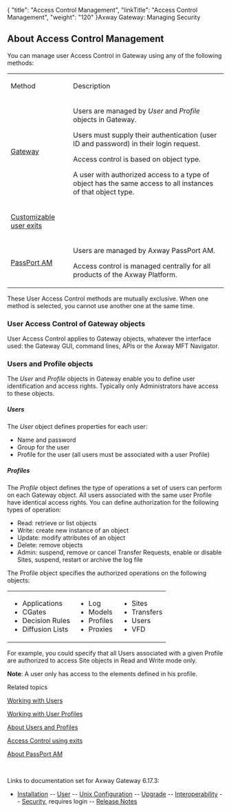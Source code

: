 {
    "title": "Access Control Management",
    "linkTitle": "Access Control Management",
    "weight": "120"
}<span class="mc-variable axway_variables.Component_Long_Name variable">Axway Gateway</span>: Managing Security

## About Access Control Management

You can manage user Access Control in Gateway using any of the following methods:

<table>
         
         
         
   
   <tbody>
      <tr>
         <td><p>Method</p>         </td>
         <td><p>Description</p>         </td>
      </tr>
      <tr>
         <td><p><a href="users_and_profiles_about">Gateway</a></p>         </td>
         <td><p>Users are managed by <span style="font-style: italic;">User</span> and <span style="font-style: italic;">Profile</span> objects in Gateway.</p>
<p>Users must supply their authentication (user ID and password) in their login request.</p>
<p>Access control is based on object type.</p>
<p>A user with authorized access to a type of object has the same access to all instances of that object type.</p>         </td>
      </tr>
      <tr>
         <td><p><a href="access_control_using_exits">Customizable user exits</a></p>         </td>
      </tr>
      <tr>
         <td><p><a href="passport_am_about">PassPort AM</a></p>         </td>
         <td><p>Users are managed by Axway PassPort AM.</p>
<p>Access control is managed centrally for all products of the <span class="mc-variable axway_variables.Platform_or_Suite_Short_Name variable">Axway Platform</span>.</p>         </td>
      </tr>
   </tbody>
</table>

These User Access Control methods are mutually exclusive. When one method is selected, you cannot use another one at the same time.

### User Access Control of Gateway objects

User Access Control applies to Gateway objects, whatever the interface used: the Gateway GUI, command lines, APIs or the Axway MFT Navigator.

### Users and Profile objects

The <span style="font-style: italic;">User</span> and <span style="font-style: italic;">Profile</span> objects in Gateway enable you to define user identification and access rights. Typically only Administrators have access to these objects.

##### Users

The <span style="font-style: italic;">User</span> object defines properties for each user:

-   Name and password
-   Group for the user
-   Profile for the user (all users must be associated with a user Profile)

##### Profiles

The <span style="font-style: italic;">Profile</span> object defines the type of operations a set of users can perform on each Gateway object. All users associated with the same user Profile have identical access rights. You can define authorization for the following types of operation:

-   Read: retrieve or list objects
-   Write: create new instance of an object
-   Update: modify attributes of an object
-   Delete: remove objects
-   Admin: suspend, remove or cancel Transfer Requests, enable or disable Sites, suspend, restart or archive the log file

The Profile object specifies the authorized operations on the following objects:

<table>
         
         
         
         
   
   <tbody>
      <tr>
         <td><ul>
<li>Applications</li>
<li>CGates</li>
<li>Decision Rules</li>
<li>Diffusion Lists</li>
</ul>         </td>
         <td><ul>
<li>Log</li>
<li>Models</li>
<li>Profiles</li>
<li>Proxies</li>
</ul>         </td>
         <td><ul>
<li>Sites</li>
<li>Transfers</li>
<li>Users</li>
<li>VFD</li>
</ul>         </td>
      </tr>
   </tbody>
</table>

For example, you could specify that all Users associated with a given Profile are authorized to access Site objects in Read and Write mode only.

**Note**: A user only has access to the elements defined in his profile.

Related topics

[Working with Users](users_and_profiles_about/managing_users)

[Working with User Profiles](users_and_profiles_about/managing_profiles)

[About Users and Profiles](users_and_profiles_about)

[Access Control using exits](access_control_using_exits)

[About PassPort AM](passport_am_about)

 

Links to documentation set for Axway Gateway <span class="mc-variable axway_variables.Release_Number variable">6.17.3</span>:

-   [Installation](/bundle/Gateway_6173_InstallationGuide_allOS_en_HTML5/page/Content/start_page.htm) -- [User](/bundle/Gateway_6173_UsersGuide_allOS_en_HTML5/page/Content/start_page.htm) -- [Unix Configuration](/bundle/Gateway_6173_ConfigurationGuide_UNIX_en_HTML5/page/Content/start_page.htm) -- [Upgrade](/bundle/Gateway_6173_UpgradeGuide_allOS_en_HTML5/page/Content/start_page.htm) -- [Interoperability](/bundle/Gateway_6173_InteroperabilityGuide_allOS_en_HTML5/page/Content/start_page.htm) -- [Security](/bundle/Gateway_6173_SecurityGuide_allOS_en_HTML5/page/Content/start_page.htm), requires login -- [Release Notes](/bundle/Gateway_6173_ReleaseNotes_allOS_en_HTML5/page/Content/Gateway_ReleaseNotes_allOS_en.htm)
